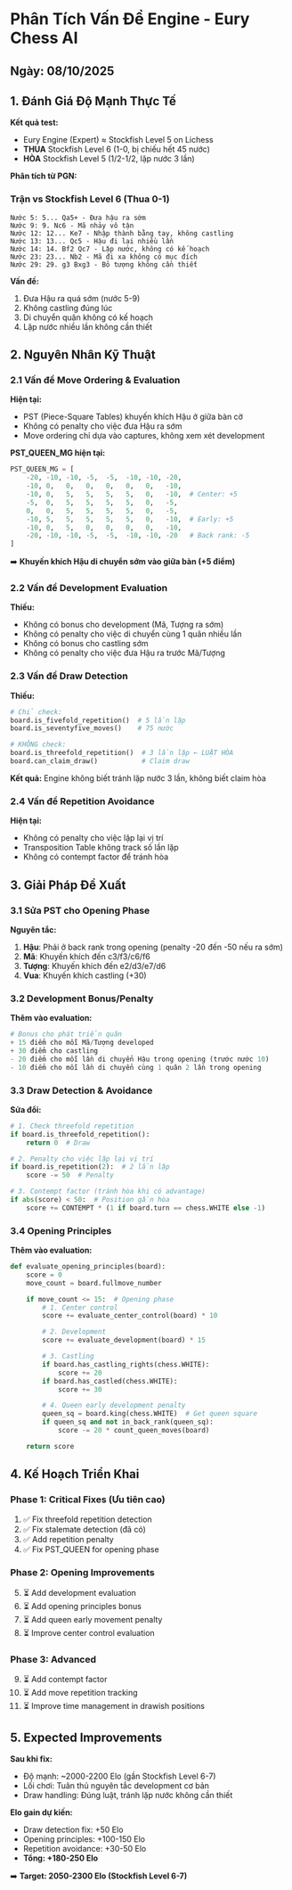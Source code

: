 # Phân Tích Vấn Đề Engine - Eury Chess AI

## Ngày: 08/10/2025

## 1. Đánh Giá Độ Mạnh Thực Tế

**Kết quả test:**

- Eury Engine (Expert) ≈ Stockfish Level 5 on Lichess
- **THUA** Stockfish Level 6 (1-0, bị chiếu hết 45 nước)
- **HÒA** Stockfish Level 5 (1/2-1/2, lặp nước 3 lần)

**Phân tích từ PGN:**

### Trận vs Stockfish Level 6 (Thua 0-1)

```
Nước 5: 5... Qa5+ - Đưa hậu ra sớm
Nước 9: 9. Nc6 - Mã nhảy vô tận
Nước 12: 12... Ke7 - Nhập thành bằng tay, không castling
Nước 13: 13... Qc5 - Hậu đi lại nhiều lần
Nước 14: 14. Bf2 Qc7 - Lặp nước, không có kế hoạch
Nước 23: 23... Nb2 - Mã đi xa không có mục đích
Nước 29: 29. g3 Bxg3 - Bỏ tượng không cần thiết
```

**Vấn đề:**

1. Đưa Hậu ra quá sớm (nước 5-9)
2. Không castling đúng lúc
3. Di chuyển quân không có kế hoạch
4. Lặp nước nhiều lần không cần thiết

## 2. Nguyên Nhân Kỹ Thuật

### 2.1 Vấn đề Move Ordering & Evaluation

**Hiện tại:**

- PST (Piece-Square Tables) khuyến khích Hậu ở giữa bàn cờ
- Không có penalty cho việc đưa Hậu ra sớm
- Move ordering chỉ dựa vào captures, không xem xét development

**PST_QUEEN_MG hiện tại:**

```python
PST_QUEEN_MG = [
    -20, -10, -10, -5,  -5,  -10, -10, -20,
    -10, 0,   0,   0,   0,   0,   0,   -10,
    -10, 0,   5,   5,   5,   5,   0,   -10,  # Center: +5
    -5,  0,   5,   5,   5,   5,   0,   -5,
    0,   0,   5,   5,   5,   5,   0,   -5,
    -10, 5,   5,   5,   5,   5,   0,   -10,  # Early: +5
    -10, 0,   5,   0,   0,   0,   0,   -10,
    -20, -10, -10, -5,  -5,  -10, -10, -20   # Back rank: -5
]
```

➡️ **Khuyến khích Hậu di chuyển sớm vào giữa bàn (+5 điểm)**

### 2.2 Vấn đề Development Evaluation

**Thiếu:**

- Không có bonus cho development (Mã, Tượng ra sớm)
- Không có penalty cho việc di chuyển cùng 1 quân nhiều lần
- Không có bonus cho castling sớm
- Không có penalty cho việc đưa Hậu ra trước Mã/Tượng

### 2.3 Vấn đề Draw Detection

**Thiếu:**

```python
# Chỉ check:
board.is_fivefold_repetition()  # 5 lần lặp
board.is_seventyfive_moves()    # 75 nước

# KHÔNG check:
board.is_threefold_repetition()  # 3 lần lặp ← LUẬT HÒA
board.can_claim_draw()           # Claim draw
```

**Kết quả:** Engine không biết tránh lặp nước 3 lần, không biết claim hòa

### 2.4 Vấn đề Repetition Avoidance

**Hiện tại:**

- Không có penalty cho việc lặp lại vị trí
- Transposition Table không track số lần lặp
- Không có contempt factor để tránh hòa

## 3. Giải Pháp Đề Xuất

### 3.1 Sửa PST cho Opening Phase

**Nguyên tắc:**

1. **Hậu**: Phải ở back rank trong opening (penalty -20 đến -50 nếu ra sớm)
2. **Mã**: Khuyến khích đến c3/f3/c6/f6
3. **Tượng**: Khuyến khích đến e2/d3/e7/d6
4. **Vua**: Khuyến khích castling (+30)

### 3.2 Development Bonus/Penalty

**Thêm vào evaluation:**

```python
# Bonus cho phát triển quân
+ 15 điểm cho mỗi Mã/Tượng developed
+ 30 điểm cho castling
- 20 điểm cho mỗi lần di chuyển Hậu trong opening (trước nước 10)
- 10 điểm cho mỗi lần di chuyển cùng 1 quân 2 lần trong opening
```

### 3.3 Draw Detection & Avoidance

**Sửa đổi:**

```python
# 1. Check threefold repetition
if board.is_threefold_repetition():
    return 0  # Draw

# 2. Penalty cho việc lặp lại vị trí
if board.is_repetition(2):  # 2 lần lặp
    score -= 50  # Penalty

# 3. Contempt factor (tránh hòa khi có advantage)
if abs(score) < 50:  # Position gần hòa
    score += CONTEMPT * (1 if board.turn == chess.WHITE else -1)
```

### 3.4 Opening Principles

**Thêm vào evaluation:**

```python
def evaluate_opening_principles(board):
    score = 0
    move_count = board.fullmove_number

    if move_count <= 15:  # Opening phase
        # 1. Center control
        score += evaluate_center_control(board) * 10

        # 2. Development
        score += evaluate_development(board) * 15

        # 3. Castling
        if board.has_castling_rights(chess.WHITE):
            score += 20
        if board.has_castled(chess.WHITE):
            score += 30

        # 4. Queen early development penalty
        queen_sq = board.king(chess.WHITE)  # Get queen square
        if queen_sq and not in_back_rank(queen_sq):
            score -= 20 * count_queen_moves(board)

    return score
```

## 4. Kế Hoạch Triển Khai

### Phase 1: Critical Fixes (Ưu tiên cao)

1. ✅ Fix threefold repetition detection
2. ✅ Fix stalemate detection (đã có)
3. ✅ Add repetition penalty
4. ✅ Fix PST_QUEEN for opening phase

### Phase 2: Opening Improvements

5. ⏳ Add development evaluation
6. ⏳ Add opening principles bonus
7. ⏳ Add queen early movement penalty
8. ⏳ Improve center control evaluation

### Phase 3: Advanced

9. ⏳ Add contempt factor
10. ⏳ Add move repetition tracking
11. ⏳ Improve time management in drawish positions

## 5. Expected Improvements

**Sau khi fix:**

- Độ mạnh: ~2000-2200 Elo (gần Stockfish Level 6-7)
- Lối chơi: Tuân thủ nguyên tắc development cơ bản
- Draw handling: Đúng luật, tránh lặp nước không cần thiết

**Elo gain dự kiến:**

- Draw detection fix: +50 Elo
- Opening principles: +100-150 Elo
- Repetition avoidance: +30-50 Elo
- **Tổng: +180-250 Elo**

➡️ **Target: 2050-2300 Elo (Stockfish Level 6-7)**
